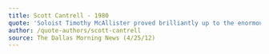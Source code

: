 ```yaml
---
title: Scott Cantrell - 1980
quote: 'Soloist Timothy McAllister proved brilliantly up to the enormous demands &#8212; vast spreads of pitches, disjunct lines that wanted to be as lyrical as possible and some dazzling scurries.'
author: /quote-authors/scott-cantrell
source: The Dallas Morning News (4/25/12)
---
```

